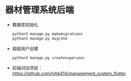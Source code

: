 # 器材管理系统后端
* 数据库初始化
  ```bash
  python3 manage.py makemigrations
  python3 manage.py migrate
  ``` 
* 超级用户创建
  ```bash
  python3 manage.py createsuperuser
  ``` 
* 前端对应项目：  
    https://github.com/lyhb414/management_system_flutter